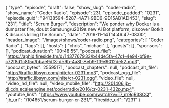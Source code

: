 {
  "type": "episode",
  "draft": false,
  "show_slug": "coder-radio",
  "show_name": "Coder Radio",
  "episode": 231,
  "episode_padded": "0231",
  "episode_guid": "94138594-5287-4A71-9BD6-9D15AB1AD453",
  "slug": "231",
  "title": "Scrum Burger",
  "description": "We ponder why Docker is a dumpster fire, doubt Samsung\u2019s new Ai Bot platform, discover Botkit & discuss killing the Scrum.",
  "date": "2016-11-14T14:46:47-08:00",
  "header_image": "/images/shows/coder-radio.png",
  "categories": [
    "Coder Radio"
  ],
  "tags": [],
  "hosts": [
    "chris",
    "michael"
  ],
  "guests": [],
  "sponsors": [],
  "podcast_duration": "00:48:55",
  "podcast_file": "https://aphid.fireside.fm/d/1437767933/b44de5fa-47c1-4e94-bf9e-c72f8d1c8f5d/bbae9df3-d59b-4a8f-8eb9-1f9e9012de52.mp3",
  "podcast_bytes": 25595171,
  "podcast_chapters": null,
  "podcast_alt_file": "http://traffic.libsyn.com/jnite/cr-0231.mp3",
  "podcast_ogg_file": "http://traffic.libsyn.com/jnite/cr-0231.ogg",
  "video_file": null,
  "video_hd_file": null,
  "video_mobile_file": "http://201406.jb-dl.cdn.scaleengine.net/coderradio/2016/cr-0231-432p.mp4",
  "youtube_link": "https://www.youtube.com/watch?v=T7_m9qR3SCQ",
  "jb_url": "/104651/scrum-burger-cr-231/",
  "fireside_url": "/231"
}

